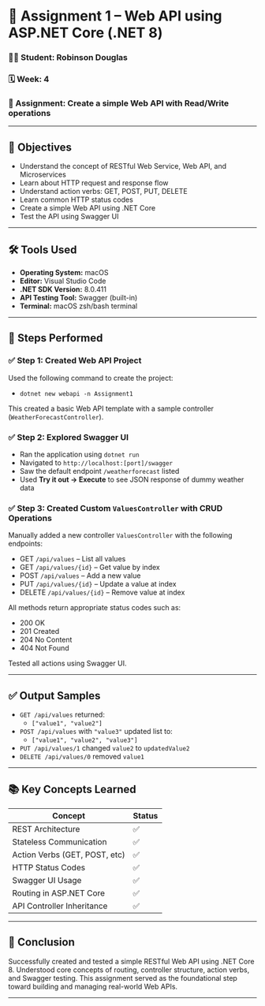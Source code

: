 # 📘 Assignment 1 – Web API using ASP.NET Core (.NET 8)

### 👨‍🎓 Student: Robinson Douglas  
### 🗓️ Week: 4  
### 📝 Assignment: Create a simple Web API with Read/Write operations

---

## 📌 Objectives

- Understand the concept of RESTful Web Service, Web API, and Microservices
- Learn about HTTP request and response flow
- Understand action verbs: GET, POST, PUT, DELETE
- Learn common HTTP status codes
- Create a simple Web API using .NET Core
- Test the API using Swagger UI

---

## 🛠️ Tools Used

- **Operating System:** macOS  
- **Editor:** Visual Studio Code  
- **.NET SDK Version:** 8.0.411  
- **API Testing Tool:** Swagger (built-in)
- **Terminal:** macOS zsh/bash terminal

---

## 🔨 Steps Performed

### ✅ Step 1: Created Web API Project

Used the following command to create the project:
- `dotnet new webapi -n Assignment1`

This created a basic Web API template with a sample controller (`WeatherForecastController`).

### ✅ Step 2: Explored Swagger UI

- Ran the application using `dotnet run`
- Navigated to `http://localhost:[port]/swagger`
- Saw the default endpoint `/weatherforecast` listed
- Used **Try it out → Execute** to see JSON response of dummy weather data

### ✅ Step 3: Created Custom `ValuesController` with CRUD Operations

Manually added a new controller `ValuesController` with the following endpoints:

- GET `/api/values` – List all values
- GET `/api/values/{id}` – Get value by index
- POST `/api/values` – Add a new value
- PUT `/api/values/{id}` – Update a value at index
- DELETE `/api/values/{id}` – Remove value at index

All methods return appropriate status codes such as:
- 200 OK
- 201 Created
- 204 No Content
- 404 Not Found

Tested all actions using Swagger UI.

---

## ✅ Output Samples

- `GET /api/values` returned:
  - `["value1", "value2"]`
- `POST /api/values` with `"value3"` updated list to:
  - `["value1", "value2", "value3"]`
- `PUT /api/values/1` changed `value2` to `updatedValue2`
- `DELETE /api/values/0` removed `value1`

---

## 📚 Key Concepts Learned

| Concept                        | Status |
|-------------------------------|--------|
| REST Architecture             | ✅     |
| Stateless Communication       | ✅     |
| Action Verbs (GET, POST, etc) | ✅     |
| HTTP Status Codes             | ✅     |
| Swagger UI Usage              | ✅     |
| Routing in ASP.NET Core       | ✅     |
| API Controller Inheritance    | ✅     |

---

## 🏁 Conclusion

Successfully created and tested a simple RESTful Web API using .NET Core 8. Understood core concepts of routing, controller structure, action verbs, and Swagger testing. This assignment served as the foundational step toward building and managing real-world Web APIs.

---


